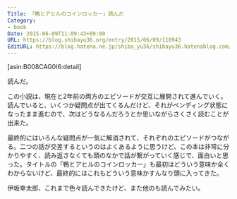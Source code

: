 ```yaml
---
Title: 「鴨とアヒルのコインロッカー」読んだ
Category:
- book
Date: 2015-06-09T11:09:43+09:00
URL: https://blog.shibayu36.org/entry/2015/06/09/110943
EditURL: https://blog.hatena.ne.jp/shiba_yu36/shibayu36.hatenablog.com/atom/entry/8454420450096983448
---
```


[asin:B008CAG0I6:detail]

読んだ。

この小説は、現在と2年前の両方のエピソードが交互に展開されて進んでいく。読んでいると、いくつか疑問点が出てくるんだけど、それがペンディング状態になったまま進むので、次はどうなるんだろうとか思いながらさくさく読むことが出来た。

最終的にはいろんな疑問点が一気に解消されて、それぞれのエピソードがつながる。二つの話が交差するというのはよくあるように思うけど、この本は非常に分かりやすく、読み返さなくても頭のなかで話が繋がっていく感じで、面白いと思った。タイトルの「鴨とアヒルのコインロッカー」も最初はどういう意味か全くわからないけど、最終的にはこれもどういう意味かすんなり頭に入ってきた。

伊坂幸太郎、これまで色々読んできたけど、また他のも読んでみたい。
